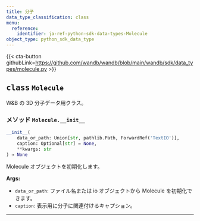 ```yaml
---
title: 分子
data_type_classification: class
menu:
  reference:
    identifier: ja-ref-python-sdk-data-types-Molecule
object_type: python_sdk_data_type
---
```


{{< cta-button githubLink=https://github.com/wandb/wandb/blob/main/wandb/sdk/data_types/molecule.py >}}




## <kbd>class</kbd> `Molecule`
W&B の 3D 分子データ用クラス。

### <kbd>メソッド</kbd> `Molecule.__init__`

```python
__init__(
    data_or_path: Union[str, pathlib.Path, ForwardRef('TextIO')],
    caption: Optional[str] = None,
    **kwargs: str
) → None
```

Molecule オブジェクトを初期化します。



**Args:**
 
 - `data_or_path`:  ファイル名または io オブジェクトから Molecule を初期化できます。 
 - `caption`:  表示用に分子に関連付けるキャプション。 




---